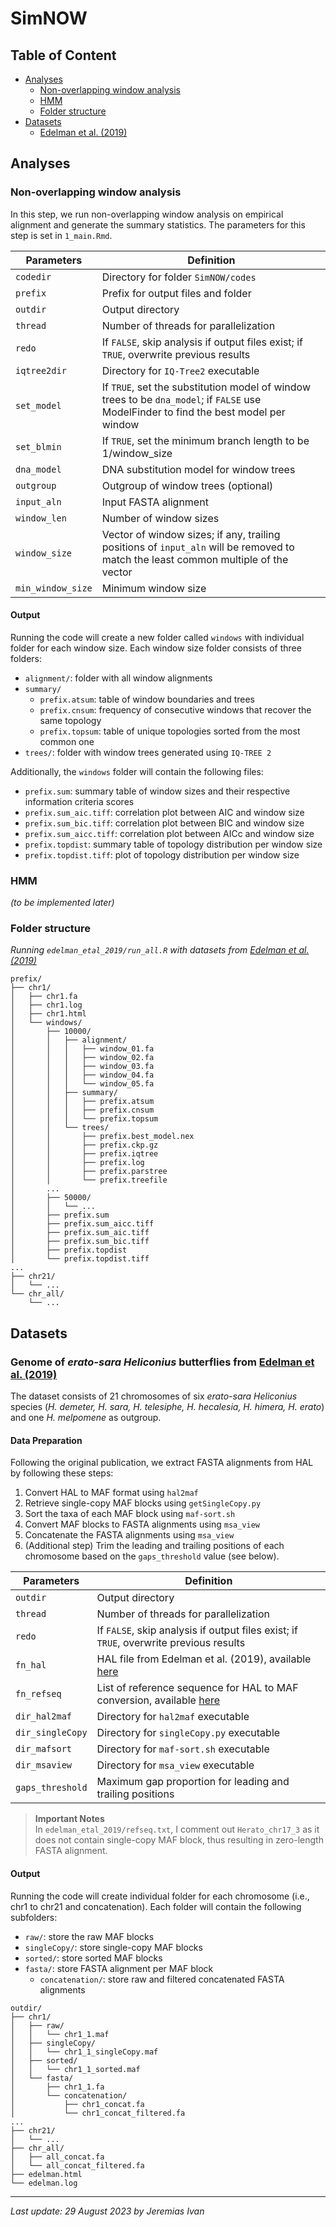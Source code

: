 # SimNOW

## Table of Content
- <a href="#analyses">Analyses</a>
    - <a href="#now">Non-overlapping window analysis</a>
    - <a href="#hmm">HMM</a>
    - <a href="#foldstr">Folder structure</a>
- <a href="#datasets">Datasets</a>
    - <a href="#edelman">Edelman et al. (2019)</a>

## <a id="analyses">Analyses</a>

### <a id="now">Non-overlapping window analysis</a>
In this step, we run non-overlapping window analysis on empirical alignment and generate the summary statistics. The parameters for this step is set in `1_main.Rmd`.

| Parameters        | Definition                                                                                                                            |
| ----------------- | ------------------------------------------------------------------------------------------------------------------------------------- |
| `codedir`         | Directory for folder `SimNOW/codes`                                                                                                   |
| `prefix`          | Prefix for output files and folder                                                                                                    | 
| `outdir`          | Output directory                                                                                                                      |
| `thread`          | Number of threads for parallelization                                                                                                 |
| `redo`            | If `FALSE`, skip analysis if output files exist; if `TRUE`, overwrite previous results                                                |
| `iqtree2dir`      | Directory for `IQ-Tree2` executable                                                                                                   |
| `set_model`       | If `TRUE`, set the substitution model of window trees to be `dna_model`; if `FALSE` use ModelFinder to find the best model per window |
| `set_blmin`       | If `TRUE`, set the minimum branch length to be 1/window_size                                                                          |
| `dna_model`       | DNA substitution model for window trees                                                                                               |
| `outgroup`        | Outgroup of window trees (optional)                                                                                                   |
| `input_aln`       | Input FASTA alignment                                                                                                                 |
| `window_len`      | Number of window sizes                                                                                                                |
| `window_size`     | Vector of window sizes; if any, trailing positions of `input_aln` will be removed to match the least common multiple of the vector    |
| `min_window_size` | Minimum window size                                                                                                                   |

#### Output
Running the code will create a new folder called `windows` with individual folder for each window size. Each window size folder consists of three folders:
- `alignment/`: folder with all window alignments
- `summary/`
    - `prefix.atsum`: table of window boundaries and trees
    - `prefix.cnsum`: frequency of consecutive windows that recover the same topology
    - `prefix.topsum`: table of unique topologies sorted from the most common one
- `trees/`: folder with window trees generated using `IQ-TREE 2`

Additionally, the `windows` folder will contain the following files:
- `prefix.sum`: summary table of window sizes and their respective information criteria scores
- `prefix.sum_aic.tiff`: correlation plot between AIC and window size
- `prefix.sum_bic.tiff`: correlation plot between BIC and window size
- `prefix.sum_aicc.tiff`: correlation plot between AICc and window size
- `prefix.topdist`: summary table of topology distribution per window size
- `prefix.topdist.tiff`: plot of topology distribution per window size

### <a id="hmm">HMM</a>
*(to be implemented later)*

### <a id="foldstr">Folder structure</a>
*Running `edelman_etal_2019/run_all.R` with datasets from <a href="#edelman">Edelman et al. (2019)</a>*
```
prefix/
├── chr1/
│   ├── chr1.fa
│   ├── chr1.log
│   ├── chr1.html
│   └── windows/
│       ├── 10000/
│       │   ├── alignment/
│       │   │   ├── window_01.fa
│       │   │   ├── window_02.fa
│       │   │   ├── window_03.fa
│       │   │   ├── window_04.fa
│       │   │   └── window_05.fa
│       │   ├── summary/
│       │   │   ├── prefix.atsum
│       │   │   ├── prefix.cnsum
│       │   │   └── prefix.topsum
│       │   └── trees/
│       │       ├── prefix.best_model.nex
│       │       ├── prefix.ckp.gz
│       │       ├── prefix.iqtree
│       │       ├── prefix.log
│       │       ├── prefix.parstree
│       │       └── prefix.treefile
│       ...
│       ├── 50000/
│       │   └── ...
│       ├── prefix.sum
│       ├── prefix.sum_aicc.tiff
│       ├── prefix.sum_aic.tiff
│       ├── prefix.sum_bic.tiff
│       ├── prefix.topdist
│       └── prefix.topdist.tiff
...
├── chr21/
│   └── ...
└── chr_all/
    └── ...
```

## <a id="datasets">Datasets</a>

### <a id="edelman">Genome of *erato-sara Heliconius* butterflies from <a href="https://doi.org/10.1126/science.aaw2090">Edelman et al. (2019)</a></a>
The dataset consists of 21 chromosomes of six *erato-sara Heliconius* species (*H. demeter, H. sara, H. telesiphe, H. hecalesia, H. himera, H. erato*) and one *H. melpomene* as outgroup.

#### Data Preparation
Following the original publication, we extract FASTA alignments from HAL by following these steps:
1. Convert HAL to MAF format using `hal2maf`
2. Retrieve single-copy MAF blocks using `getSingleCopy.py`
3. Sort the taxa of each MAF block using `maf-sort.sh`
4. Convert MAF blocks to FASTA alignments using `msa_view`
5. Concatenate the FASTA alignments using `msa_view`
6. (Additional step) Trim the leading and trailing positions of each chromosome based on the `gaps_threshold` value (see below).

| Parameters       | Definition                                                                                                      |
| ---------------- | --------------------------------------------------------------------------------------------------------------- |
| `outdir`         | Output directory                                                                                                |
| `thread`         | Number of threads for parallelization                                                                           |
| `redo`           | If `FALSE`, skip analysis if output files exist; if `TRUE`, overwrite previous results                          |
| `fn_hal`         | HAL file from Edelman et al. (2019), available <a href="https://doi.org/10.5061/dryad.b7bj832">here</a>     |
| `fn_refseq`      | List of reference sequence for HAL to MAF conversion, available <a href="edelman_etal_2019/refseq.txt">here</a> |
| `dir_hal2maf`    | Directory for `hal2maf` executable                                                                              |
| `dir_singleCopy` | Directory for `singleCopy.py` executable                                                                        |
| `dir_mafsort`    | Directory for `maf-sort.sh` executable                                                                          |
| `dir_msaview`    | Directory for `msa_view` executable                                                                             |
| `gaps_threshold` | Maximum gap proportion for leading and trailing positions                                                       |

> **Important Notes** <br>
In `edelman_etal_2019/refseq.txt`, I comment out `Herato_chr17_3` as it does not contain single-copy MAF block, thus resulting in zero-length FASTA alignment.

#### Output
Running the code will create individual folder for each chromosome (i.e., chr1 to chr21 and concatenation). Each folder will contain the following subfolders:
- `raw/`: store the raw MAF blocks
- `singleCopy/`: store single-copy MAF blocks
- `sorted/`: store sorted MAF blocks
- `fasta/`: store FASTA alignment per MAF block
    - `concatenation/`: store raw and filtered concatenated FASTA alignments

```
outdir/
├── chr1/
│   ├── raw/
│   │   └── chr1_1.maf
│   ├── singleCopy/
│   │   └── chr1_1_singleCopy.maf
│   ├── sorted/
│   │   └── chr1_1_sorted.maf
│   └── fasta/
│       ├── chr1_1.fa
│       └── concatenation/
│           ├── chr1_concat.fa
│           └── chr1_concat_filtered.fa
...
├── chr21/
│   └── ...
├── chr_all/
│   ├── all_concat.fa
│   └── all_concat_filtered.fa
├── edelman.html
└── edelman.log 
```

---
*Last update: 29 August 2023 by Jeremias Ivan*